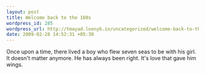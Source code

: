 ```yaml
--- 
layout: post
title: Welcome back to the 160s
wordpress_id: 285
wordpress_url: http://tmayad.loonyb.in/uncategorized/welcome-back-to-the-160s
date: 2009-02-28 14:52:31 +05:30
---
```


Once upon a time, there lived a boy who flew seven seas to be with his
girl. It doesn't matter anymore. He has always been right. It's love
that gave him wings.

